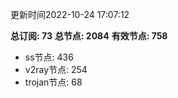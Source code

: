 更新时间2022-10-24 17:07:12

**总订阅: 73**
**总节点: 2084**
**有效节点: 758**
- ss节点: 436
- v2ray节点: 254
- trojan节点: 68
